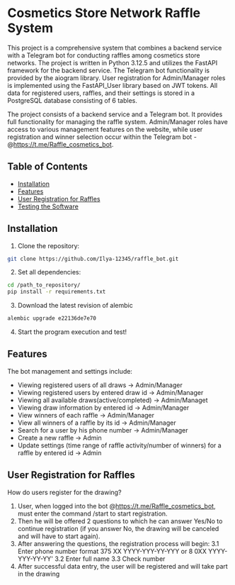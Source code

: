 # Cosmetics Store Network Raffle System

This project is a comprehensive system that combines a backend service with a Telegram bot for conducting raffles among cosmetics store networks. The project is written in Python 3.12.5 and utilizes the FastAPI framework for the backend service. The Telegram bot functionality is provided by the aiogram library. User registration for Admin/Manager roles is implemented using the FastAPI_User library based on JWT tokens. All data for registered users, raffles, and their settings is stored in a PostgreSQL database consisting of 6 tables.

The project consists of a backend service and a Telegram bot. It provides full functionality for managing the raffle system. Admin/Manager roles have access to various management features on the website, while user registration and winner selection occur within the Telegram bot - @https://t.me/Raffle_cosmetics_bot.

## Table of Contents

- [Installation](#installation)
- [Features](#features)
- [User Registration for Raffles](#user-registration-for-raffles)
- [Testing the Software](#testing-the-software)


## Installation

1. Clone the repository:

```bash
git clone https://github.com/Ilya-12345/raffle_bot.git
```

2. Set all dependencies:

```bash
cd /path_to_repository/
pip install -r requirements.txt
```

3. Download the latest revision of alembic

```bash
alembic upgrade e22136de7e70
```

4. Start the program execution and test!


## Features

The bot management and settings include:
- Viewing registered users of all draws -> Admin/Manager
- Viewing registered users by entered draw id -> Admin/Manager
- Viewing all available draws(active/completed) -> Admin/Managet
- Viewing draw information by entered id -> Admin/Manager
- View winners of each raffle -> Admin/Manager
- View all winners of a raffle by its id -> Admin/Manager
- Search for a user by his phone number -> Admin/Manager
- Create a new raffle -> Admin
- Update settings (time range of raffle activity/number of winners) for a raffle by entered id -> Admin


## User Registration for Raffles

How do users register for the drawing? 

1. User, when logged into the bot @https://t.me/Raffle_cosmetics_bot, must enter the command /start to start registration.
2. Then he will be offered 2 questions to which he can answer Yes/No to continue registration (if you answer No, the drawing will be canceled and will have to start again).
3. After answering the questions, the registration process will begin:
   3.1 Enter phone number format 375 XX YYYY-YYY-YY-YYY or 8 0XX YYYY-YYY-YY-YY'
   3.2 Enter full name
   3.3 Check number
4. After successful data entry, the user will be registered and will take part in the drawing
